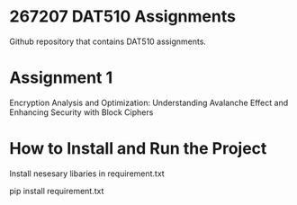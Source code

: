 # 267207 DAT510 Assignments 
Github repository that contains DAT510 assignments.

# Assignment 1
Encryption Analysis and Optimization: Understanding
Avalanche Effect and Enhancing Security with Block
Ciphers

# How to Install and Run the Project
Install nesesary libaries in requirement.txt

pip install requirement.txt
